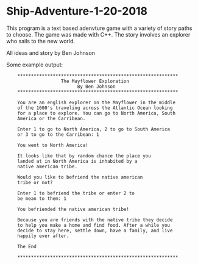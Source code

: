 # Ship-Adventure-1-20-2018

This program is a text based adenvture game with a variety of story paths to choose. The game was made with C++. The story involves an explorer who sails to the new world. 

All ideas and story by Ben Johnson

Some example output:



        ***********************************************************
                        The Mayflower Exploration
                              By Ben Johnson
        ***********************************************************

        You are an english explorer on the Mayflower in the middle
        of the 1600's traveling across the Atlantic Ocean looking
        for a place to explore. You can go to North America, South
        America or the Carribean.

        Enter 1 to go to North America, 2 to go to South America
        or 3 to go to the Carribean: 1

        You went to North America!

        It looks like that by random chance the place you
        landed at in North America is inhabited by a
        native american tribe.

        Would you like to befriend the native american
        tribe or not?

        Enter 1 to befriend the tribe or enter 2 to
        be mean to them: 1

        You befriended the native american tribe!

        Because you are friends with the native tribe they decide
        to help you make a home and find food. After a while you
        decide to stay here, settle down, have a family, and live
        happily ever after.

        The End

        ***********************************************************



